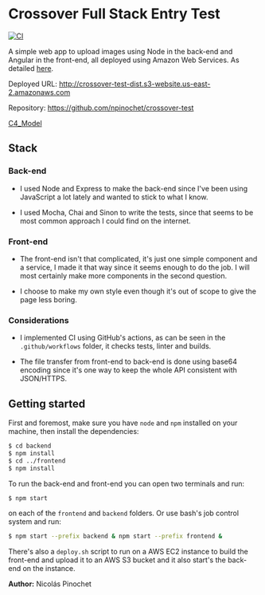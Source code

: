 # Crossover Full Stack Entry Test

[![CI](https://github.com/npinochet/crossover-test/workflows/CI/badge.svg)](https://github.com/npinochet/crossover-test/actions)

A simple web app to upload images using Node in the back-end and Angular in the front-end, all deployed using Amazon Web Services. As detailed [here](https://docs.google.com/document/d/1Sdc_vAShKVCY-lSkFg9-6-YUYvv3pma419sucMo7vd0/edit#bookmark=id.a7axd1qcy23).

Deployed URL: http://crossover-test-dist.s3-website.us-east-2.amazonaws.com

Repository: https://github.com/npinochet/crossover-test

[C4_Model](./docs/C4_model.png)

## Stack
### Back-end

* I used Node and Express to make the back-end since I've been using JavaScript a lot lately and wanted to stick to what I know.

* I used Mocha, Chai and Sinon to write the tests, since that seems to be most common approach I could find on the internet.

### Front-end

* The front-end isn't that complicated, it's just one simple component and a service, I made it that way since it seems enough to do the job. I will most certainly make more components in the second question.

* I choose to make my own style even though it's out of scope to give the page less boring.

### Considerations

* I implemented CI using GitHub's actions, as can be seen in the `.github/workflows` folder, it checks tests, linter and builds.

* The file transfer from front-end to back-end is done using base64 encoding since it's one way to keep the whole API consistent with JSON/HTTPS.

## Getting started

First and foremost, make sure you have `node` and `npm` installed on your machine, then install the dependencies:
```bash
$ cd backend
$ npm install
$ cd ../frontend
$ npm install
```

To run the back-end and front-end you can open two terminals and run:
```bash
$ npm start
````
on each of the `frontend` and `backend` folders. Or use bash's job control system and run:
```bash
$ npm start --prefix backend & npm start --prefix frontend &
```
There's also a `deploy.sh` script to run on a AWS EC2 instance to build the front-end and upload it to an AWS S3 bucket and it also start's the back-end on the instance.

**Author:** Nicolás Pinochet
